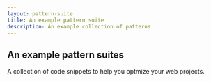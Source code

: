 ```yaml
---
layout: pattern-suite
title: An example pattern suite
description: An example collection of patterns
---
```


## An example pattern suites

A collection of code snippets to help you optmize your web projects.


